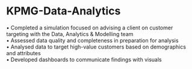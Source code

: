 # KPMG-Data-Analytics

•	Completed a simulation focused on advising a client on customer targeting with the Data, Analytics & Modelling team <br />
•	Assessed data quality and completeness in preparation for analysis <br />
•	Analysed data to target high-value customers based on demographics and attributes <br />
•	Developed dashboards to communicate findings with visuals 
